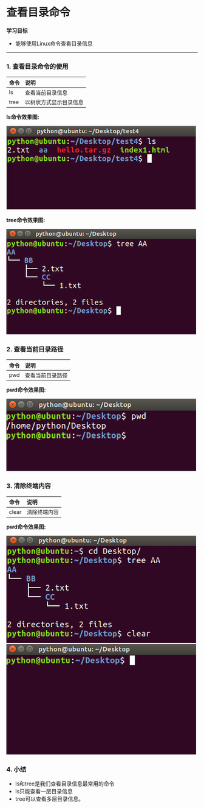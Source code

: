 # 查看目录命令

**学习目标**

* 能够使用Linux命令查看目录信息

---

### 1. 查看目录命令的使用

| 命令 | 说明 |
| :--- | :--- |
| ls | 查看当前目录信息 |
| tree | 以树状方式显示目录信息 |


**ls命令效果图:**

![ls命令](/linux基础命令/imgs/ls.png)

**tree命令效果图:**

![tree命令](/linux基础命令/imgs/tree.png)


### 2. 查看当前目录路径

| 命令 | 说明 |
| :--- | :--- |
| pwd | 查看当前目录路径 |

**pwd命令效果图:**

![ls命令](/linux基础命令/imgs/pwd.png)


### 3. 清除终端内容

| 命令 | 说明 |
| :--- | :--- |
| clear | 清除终端内容 |

**pwd命令效果图:**

![ls命令](/linux基础命令/imgs/clear.png)
![ls命令](/linux基础命令/imgs/clear1.png)

### 4. 小结

* ls和tree是我们查看目录信息最常用的命令
* ls只能查看一层目录信息
* tree可以查看多层目录信息。



